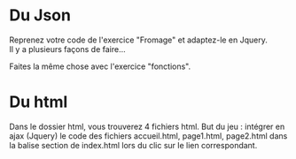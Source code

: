 # Du Json

<p>
    Reprenez votre code de l'exercice "Fromage" et adaptez-le en Jquery.<br>
    Il y a plusieurs façons de faire...
</p>
<p>Faites la même chose avec l'exercice "fonctions".</p>

# Du html

<p>
    Dans le dossier html, vous trouverez 4 fichiers html.
    But du jeu : intégrer en ajax (Jquery) le code des fichiers accueil.html, page1.html, page2.html dans la balise section de index.html lors du clic sur le lien correspondant.
</p>

